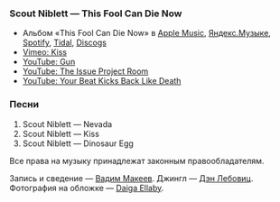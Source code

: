 ### Scout Niblett — This Fool Can Die Now

- Альбом «This Fool Can Die Now» в
  [Apple Music](https://music.apple.com/album/264613507),
  [Яндекс.Музыке](https://music.yandex.ru/album/720528),
  [Spotify](https://open.spotify.com/album/47SjArr0rwl7Pd87i8h8Vi),
  [Tidal](https://tidal.com/browse/album/58079945),
  [Discogs](https://www.discogs.com/master/20654)
- [Vimeo: Kiss](https://vimeo.com/342928)
- [YouTube: Gun](https://youtu.be/U_EYmtHbiZ0)
- [YouTube: The Issue Project Room](https://youtu.be/Nfrl6S56VhA)
- [YouTube: Your Beat Kicks Back Like Death](https://youtu.be/DCbP0R6Q_sw)

### Песни

1. Scout Niblett — Nevada
2. Scout Niblett — Kiss
3. Scout Niblett — Dinosaur Egg

Все права на музыку принадлежат законным правообладателям.

Запись и сведение — [Вадим Макеев](https://twitter.com/pepelsbey).
Джингл — [Дэн Лебовиц](https://www.youtube.com/channel/UC38A5qHrlc_Zgua7vL4b96w).
Фотография на обложке — [Daiga Ellaby](https://unsplash.com/photos/eB6RTmE2ky4).
